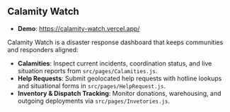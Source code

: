 ## Calamity Watch

- **Demo**: https://calamity-watch.vercel.app/

Calamity Watch is a disaster response dashboard that keeps communities and responders aligned:

- **Calamities**: Inspect current incidents, coordination status, and live situation reports from `src/pages/Calamities.js`.
- **Help Requests**: Submit geolocated help requests with hotline lookups and situational forms in `src/pages/HelpRequest.js`.
- **Inventory & Dispatch Tracking**: Monitor donations, warehousing, and outgoing deployments via `src/pages/Invetories.js`.

